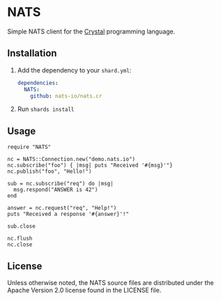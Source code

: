 # NATS

Simple NATS client for the [Crystal](https://http://crystal-lang.org) programming language.

## Installation

1. Add the dependency to your `shard.yml`:

   ```yaml
   dependencies:
     NATS:
       github: nats-io/nats.cr
   ```

2. Run `shards install`

## Usage

```crystal
require "NATS"

nc = NATS::Connection.new("demo.nats.io")
nc.subscribe("foo") { |msg| puts "Received '#{msg}'"}
nc.publish("foo", "Hello!")

sub = nc.subscribe("req") do |msg|
  msg.respond("ANSWER is 42")
end

answer = nc.request("req", "Help!")
puts "Received a response '#{answer}'!"

sub.close

nc.flush
nc.close
```

## License

Unless otherwise noted, the NATS source files are distributed under
the Apache Version 2.0 license found in the LICENSE file.
